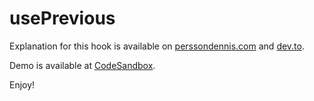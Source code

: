 # usePrevious

Explanation for this hook is available on [perssondennis.com](https://www.perssondennis.com/articles/react-useEffect-render-flow) and [dev.to](https://dev.to/perssondennis/understanding-useeffect-useref-and-custom-hooks-27o7).

Demo is available at [CodeSandbox](https://codesandbox.io/s/sad-yonath-skhbx6?file=/src/App.js).

Enjoy!
